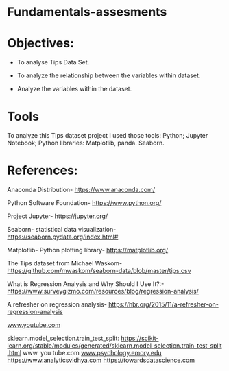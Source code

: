 # Fundamentals-assesments


# Objectives: 

- To analyse Tips Data Set.

- To analyze the relationship between the variables within dataset. 

- Analyze the variables within the dataset.

# Tools 
 
 To analyze this Tips dataset project I used those tools:
 Python;
 Jupyter Notebook;
 Python libraries: Matplotlib, panda.
 Seaborn.


#  References:

 Anaconda Distribution- https://www.anaconda.com/

 Python Software Foundation- https://www.python.org/

 Project Jupyter- https://jupyter.org/

 Seaborn- statistical data visualization- https://seaborn.pydata.org/index.html#

 Matplotlib- Python plotting library- https://matplotlib.org/

 The Tips dataset from Michael Waskom- https://github.com/mwaskom/seaborn-data/blob/master/tips.csv
 
What is Regression Analysis and Why Should I Use It?:- https://www.surveygizmo.com/resources/blog/regression-analysis/

A refresher on regression analysis-  https://hbr.org/2015/11/a-refresher-on-regression-analysis 

www.youtube.com

sklearn.model_selection.train_test_split: https://scikit-learn.org/stable/modules/generated/sklearn.model_selection.train_test_split.html
www. you tube.com
www.psychology.emory.edu
https://www.analyticsvidhya.com
https://towardsdatascience.com





